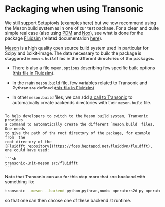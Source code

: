 # Packaging when using Transonic

We still support Setuptools (examples
[here](https://foss.heptapod.net/fluiddyn/transonic/-/tree/branch/default/doc/examples/packages))
but we now recommend using the [Meson] build system as in
[one of our test package](https://foss.heptapod.net/fluiddyn/transonic/-/tree/branch/default/data_tests/package_for_test_meson).
For a clean and quite simple real case (also using [PDM] and [Nox]), see what is
done for the package [Fluidsim](https://foss.heptapod.net/fluiddyn/fluidsim)
(related documentation
[here](https://fluidsim.readthedocs.io/en/latest/build-from-source.html)).

[Meson] is a high quality open source build system used in particular for Scipy
and Scikit-image. The data necessary to build the package is staggered in
`meson.build` files in the different directories of the packages.

- There is also a file `meson.options` describing few specific build options
  ([this file in Fluidsim](https://foss.heptapod.net/fluiddyn/fluidsim/-/blob/branch/default/meson.options)).

- In the main `meson.build` file, few variables related to Transonic and Pythran
  are defined
  ([this file in Fluidsim](https://foss.heptapod.net/fluiddyn/fluidsim/-/blob/branch/default/meson.build)).

- In other `meson.build` files, we can add
  [a call to Transonic](https://foss.heptapod.net/fluiddyn/fluidsim/-/blob/branch/default/fluidsim/operators/meson.build)
  to automatically create backends directories with their `meson.build` file.

````{tip}

To help developers to switch to the Meson build system, Transonic provides
a command to automatically create the different `meson.build` files. One needs
to give the path of the root directory of the package, for example from  the
root directory of the
[Fluidfft repository](https://foss.heptapod.net/fluiddyn/fluidfft),
one could have used:

```sh
transonic-init-meson src/fluidfft
```

````

Note that Transonic can use for this step more that one backend with something
like

```sh
transonic --meson --backend python,pythran,numba operators2d.py operators3d.py
```

so that one can then choose one of these backend at runtime.

[meson]: https://mesonbuild.com
[nox]: https://nox.thea.codes
[pdm]: https://pdm-project.org
